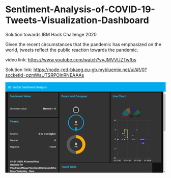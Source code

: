 # Sentiment-Analysis-of-COVID-19-Tweets-Visualization-Dashboard
Solution towards IBM Hack Challenge 2020

Given the recent circumstances that the pandemic has emphasized on the world, tweets reflect the public reaction towards the pandemic.
 
 video link: https://www.youtube.com/watch?v=JMVVUZTwfbs
 
 Solution link:
https://node-red-bkaeg.eu-gb.mybluemix.net/ui/#!/0?socketid=pzmWsUTSRPOInRNEAAAs

![Website screenshot](https://github.com/SmartPracticeschool/SBSPS-Challenge-4551-Sentiment-Analysis-of-COVID-19-Tweets-Visualization-Dashboard/blob/master/webView.png)

